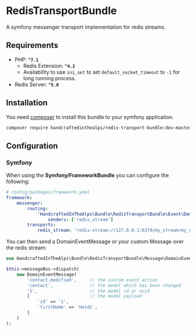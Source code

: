 # RedisTransportBundle

A symfony messenger transport implementation for redis streams.

## Requirements

 - PHP: **`^7.1`**
    - Redis Extension: **`^4.2`**
    - Availability to use `ini_set` to set `default_socket_timeout` to `-1` for long running process.
 - Redis Server: **`^5.0`**

## Installation

You need [composer](https://getcomposer.org) to install this bundle to your symfony application.

```bash
composer require handcraftedinthealps/redis-transport-bundle:dev-master
```

## Configuration

### Symfony

When using the **Symfony/FrameworkBundle** you can configure the following:

```yaml
# config/packages/framework.yaml
framework:
    messenger:
        routing:
            'HandcraftedInTheAlps\Bundle\RedisTransportBundle\Event\DomainEvent':
                senders: ['redis_stream']
        transports:
            redis_stream: 'redis-stream://127.0.0.1:6379/my_stream/my_group/my_consumer'
```

You can then send a DomainEventMessage or your custom Message over the redis stream:

```php
use HandcraftedInTheAlps\Bundle\RedisTransportBundle\Message\DomainEventMessage;

$this->messageBus->dispatch(
    new DomainEventMessage(
        'contact.modified',     // the custom event action
        'contact',              // the model which has been changed
        '1',                    // the model id or uuid
        [                       // the model payload
            'id' => '1',
            'firstName' => 'Heidi',
        ]
    )
);
```
